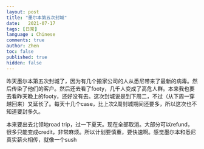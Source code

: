 ```yaml
---
layout: post
title: "墨尔本第五次封城"
date:   2021-07-17
tags: [日常]
language : Chinese
comments: true
author: Zhen
toc: false
published: true
hidden: false
---
```

昨天墨尔本第五次封城了，因为有几个搬家公司的人从悉尼带来了最新的病毒。然后传染了他们的客户。然后还去看了footy，几千人变成了高危人群。本来我也要去看昨天晚上的footy，还好没有去。这次封城说是到下周二，不过（从下周一穿越回来）又延长了。每天十几个case，比上次2周封城期间还要多，所以这次也不知道要封多久。

本来要出去北领地road trip，过一下夏天。现在全部取消。大部分可以refund，很多只能变成credit，非常麻烦。所以计划要慎重，要快速啊。感觉墨尔本和悉尼真实薪火相传，就像一个sush
<!--stackedit_data:
eyJoaXN0b3J5IjpbLTUyMDE2NTA1MF19
-->